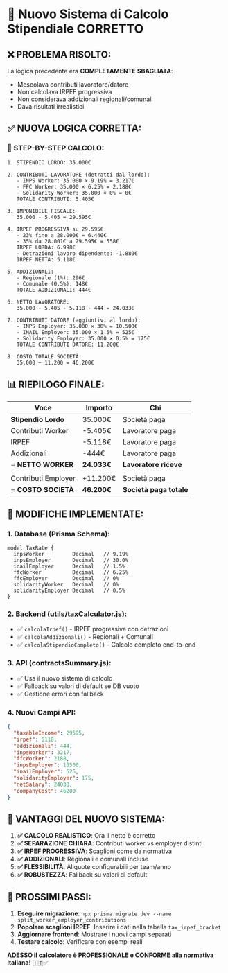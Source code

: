 # 🎯 Nuovo Sistema di Calcolo Stipendiale CORRETTO

## ❌ **PROBLEMA RISOLTO:**
La logica precedente era **COMPLETAMENTE SBAGLIATA**:
- Mescolava contributi lavoratore/datore
- Non calcolava IRPEF progressiva
- Non considerava addizionali regionali/comunali
- Dava risultati irrealistici

## ✅ **NUOVA LOGICA CORRETTA:**

### **🧮 STEP-BY-STEP CALCOLO:**

```
1. STIPENDIO LORDO: 35.000€

2. CONTRIBUTI LAVORATORE (detratti dal lordo):
   - INPS Worker: 35.000 × 9.19% = 3.217€
   - FFC Worker: 35.000 × 6.25% = 2.188€
   - Solidarity Worker: 35.000 × 0% = 0€
   TOTALE CONTRIBUTI: 5.405€

3. IMPONIBILE FISCALE:
   35.000 - 5.405 = 29.595€

4. IRPEF PROGRESSIVA su 29.595€:
   - 23% fino a 28.000€ = 6.440€
   - 35% da 28.001€ a 29.595€ = 558€
   IRPEF LORDA: 6.998€
   - Detrazioni lavoro dipendente: -1.880€
   IRPEF NETTA: 5.118€

5. ADDIZIONALI:
   - Regionale (1%): 296€
   - Comunale (0.5%): 148€
   TOTALE ADDIZIONALI: 444€

6. NETTO LAVORATORE:
   35.000 - 5.405 - 5.118 - 444 = 24.033€

7. CONTRIBUTI DATORE (aggiuntivi al lordo):
   - INPS Employer: 35.000 × 30% = 10.500€
   - INAIL Employer: 35.000 × 1.5% = 525€
   - Solidarity Employer: 35.000 × 0.5% = 175€
   TOTALE CONTRIBUTI DATORE: 11.200€

8. COSTO TOTALE SOCIETÀ:
   35.000 + 11.200 = 46.200€
```

## 📊 **RIEPILOGO FINALE:**

| Voce | Importo | Chi |
|------|---------|-----|
| **Stipendio Lordo** | 35.000€ | Società paga |
| Contributi Worker | -5.405€ | Lavoratore paga |
| IRPEF | -5.118€ | Lavoratore paga |
| Addizionali | -444€ | Lavoratore paga |
| **= NETTO WORKER** | **24.033€** | **Lavoratore riceve** |
| | | |
| Contributi Employer | +11.200€ | Società paga |
| **= COSTO SOCIETÀ** | **46.200€** | **Società paga totale** |

## 🔧 **MODIFICHE IMPLEMENTATE:**

### **1. Database (Prisma Schema):**
```prisma
model TaxRate {
  inpsWorker         Decimal   // 9.19%
  inpsEmployer       Decimal   // 30.0%
  inailEmployer      Decimal   // 1.5%
  ffcWorker          Decimal   // 6.25%
  ffcEmployer        Decimal   // 0%
  solidarityWorker   Decimal   // 0%
  solidarityEmployer Decimal   // 0.5%
}
```

### **2. Backend (utils/taxCalculator.js):**
- ✅ `calcolaIrpef()` - IRPEF progressiva con detrazioni
- ✅ `calcolaAddizionali()` - Regionali + Comunali
- ✅ `calcolaStipendioCompleto()` - Calcolo completo end-to-end

### **3. API (contractsSummary.js):**
- ✅ Usa il nuovo sistema di calcolo
- ✅ Fallback su valori di default se DB vuoto
- ✅ Gestione errori con fallback

### **4. Nuovi Campi API:**
```json
{
  "taxableIncome": 29595,
  "irpef": 5118,
  "addizionali": 444,
  "inpsWorker": 3217,
  "ffcWorker": 2188,
  "inpsEmployer": 10500,
  "inailEmployer": 525,
  "solidarityEmployer": 175,
  "netSalary": 24033,
  "companyCost": 46200
}
```

## 🎯 **VANTAGGI DEL NUOVO SISTEMA:**

1. **✅ CALCOLO REALISTICO**: Ora il netto è corretto
2. **✅ SEPARAZIONE CHIARA**: Contributi worker vs employer distinti
3. **✅ IRPEF PROGRESSIVA**: Scaglioni come da normativa
4. **✅ ADDIZIONALI**: Regionali e comunali incluse
5. **✅ FLESSIBILITÀ**: Aliquote configurabili per team/anno
6. **✅ ROBUSTEZZA**: Fallback su valori di default

## 🚀 **PROSSIMI PASSI:**

1. **Eseguire migrazione**: `npx prisma migrate dev --name split_worker_employer_contributions`
2. **Popolare scaglioni IRPEF**: Inserire i dati nella tabella `tax_irpef_bracket`
3. **Aggiornare frontend**: Mostrare i nuovi campi separati
4. **Testare calcolo**: Verificare con esempi reali

**ADESSO il calcolatore è PROFESSIONALE e CONFORME alla normativa italiana!** 🇮🇹✅



